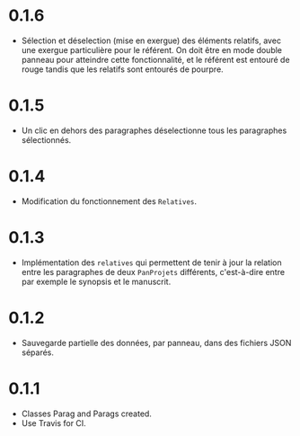 # 0.1.6

  * Sélection et déselection (mise en exergue) des éléments relatifs, avec une exergue particulière pour le référent. On doit être en mode double panneau pour atteindre cette fonctionnalité, et le référent est entouré de rouge tandis que les relatifs sont entourés de pourpre.

# 0.1.5

  * Un clic en dehors des paragraphes déselectionne tous les paragraphes sélectionnés.

# 0.1.4

  * Modification du fonctionnement des `Relatives`.

# 0.1.3

  * Implémentation des `relatives` qui permettent de tenir à jour la relation entre les paragraphes de deux `PanProjets` différents, c'est-à-dire entre par exemple le synopsis et le manuscrit.

# 0.1.2

  * Sauvegarde partielle des données, par panneau, dans des fichiers JSON séparés.

# 0.1.1

  * Classes Parag and Parags created.
  * Use Travis for CI.
